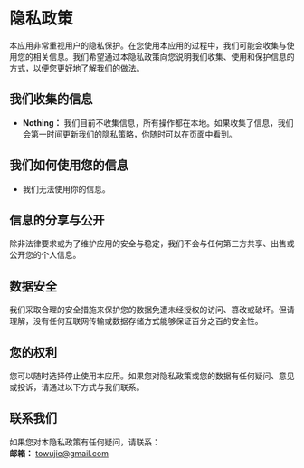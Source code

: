 # 隐私政策

本应用非常重视用户的隐私保护。在您使用本应用的过程中，我们可能会收集与使用您的相关信息。我们希望通过本隐私政策向您说明我们收集、使用和保护信息的方式，以便您更好地了解我们的做法。

## 我们收集的信息

- **Nothing：** 我们目前不收集信息，所有操作都在本地。如果收集了信息，我们会第一时间更新我们的隐私策略，你随时可以在页面中看到。

## 我们如何使用您的信息

- 我们无法使用你的信息。

## 信息的分享与公开

除非法律要求或为了维护应用的安全与稳定，我们不会与任何第三方共享、出售或公开您的个人信息。

## 数据安全

我们采取合理的安全措施来保护您的数据免遭未经授权的访问、篡改或破坏。但请理解，没有任何互联网传输或数据存储方式能够保证百分之百的安全性。

## 您的权利

您可以随时选择停止使用本应用。如果您对隐私政策或您的数据有任何疑问、意见或投诉，请通过以下方式与我们联系。

## 联系我们

如果您对本隐私政策有任何疑问，请联系：  
**邮箱：** towujie@gmail.com

